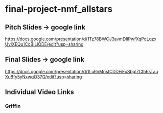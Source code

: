 # final-project-nmf_allstars
## Pitch Slides -> google link
https://docs.google.com/presentation/d/1Tz78BWCJ3avmDIiPwfXqPqLqzxUvlXEQu1CoBILiQDE/edit?usp=sharing

## Final Slides -> google link
https://docs.google.com/presentation/d/1LuRnMnstCDDEiExSbgIZCth6sTauXu8fy5yNxwqO37Q/edit?usp=sharing

## Individual Video Links
### Griffin 

